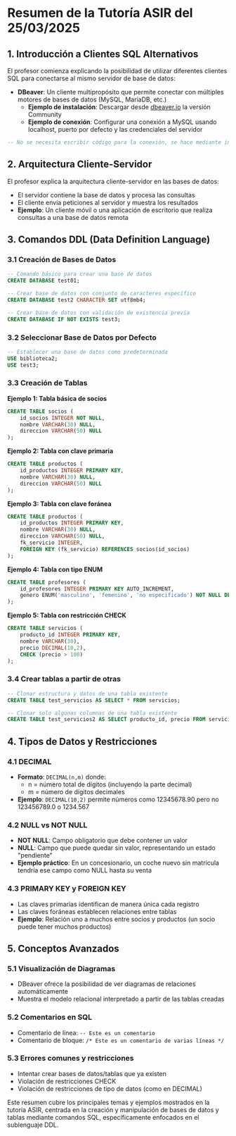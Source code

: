 # Resumen de la Tutoría ASIR del 25/03/2025

## 1. Introducción a Clientes SQL Alternativos

El profesor comienza explicando la posibilidad de utilizar diferentes clientes SQL para conectarse al mismo servidor de base de datos:

- **DBeaver**: Un cliente multipropósito que permite conectar con múltiples motores de bases de datos (MySQL, MariaDB, etc.)
  - **Ejemplo de instalación**: Descargar desde [dbeaver.io](https://dbeaver.io) la versión Community
  - **Ejemplo de conexión**: Configurar una conexión a MySQL usando localhost, puerto por defecto y las credenciales del servidor

```sql
-- No se necesita escribir código para la conexión, se hace mediante interfaz gráfica
```

## 2. Arquitectura Cliente-Servidor

El profesor explica la arquitectura cliente-servidor en las bases de datos:

- El servidor contiene la base de datos y procesa las consultas
- El cliente envía peticiones al servidor y muestra los resultados
- **Ejemplo**: Un cliente móvil o una aplicación de escritorio que realiza consultas a una base de datos remota

## 3. Comandos DDL (Data Definition Language)

### 3.1 Creación de Bases de Datos

```sql
-- Comando básico para crear una base de datos
CREATE DATABASE test01;

-- Crear base de datos con conjunto de caracteres específico
CREATE DATABASE test2 CHARACTER SET utf8mb4;

-- Crear base de datos con validación de existencia previa
CREATE DATABASE IF NOT EXISTS test3;
```

### 3.2 Seleccionar Base de Datos por Defecto

```sql
-- Establecer una base de datos como predeterminada
USE biblioteca2;
USE test3;
```

### 3.3 Creación de Tablas

**Ejemplo 1: Tabla básica de socios**
```sql
CREATE TABLE socios (
    id_socios INTEGER NOT NULL,
    nombre VARCHAR(30) NULL,
    direccion VARCHAR(50) NULL
);
```

**Ejemplo 2: Tabla con clave primaria**
```sql
CREATE TABLE productos (
    id_productos INTEGER PRIMARY KEY,
    nombre VARCHAR(30) NULL,
    direccion VARCHAR(50) NULL
);
```

**Ejemplo 3: Tabla con clave foránea**
```sql
CREATE TABLE productos (
    id_productos INTEGER PRIMARY KEY,
    nombre VARCHAR(30) NULL,
    direccion VARCHAR(50) NULL,
    fk_servicio INTEGER,
    FOREIGN KEY (fk_servicio) REFERENCES socios(id_socios)
);
```

**Ejemplo 4: Tabla con tipo ENUM**
```sql
CREATE TABLE profesores (
    id_profesores INTEGER PRIMARY KEY AUTO_INCREMENT,
    genero ENUM('masculino', 'femenino', 'no especificado') NOT NULL DEFAULT 'masculino'
);
```

**Ejemplo 5: Tabla con restricción CHECK**
```sql
CREATE TABLE servicios (
    producto_id INTEGER PRIMARY KEY,
    nombre VARCHAR(30),
    precio DECIMAL(10,2),
    CHECK (precio > 100)
);
```

### 3.4 Crear tablas a partir de otras

```sql
-- Clonar estructura y datos de una tabla existente
CREATE TABLE test_servicios AS SELECT * FROM servicios;

-- Clonar solo algunas columnas de una tabla existente
CREATE TABLE test_servicios2 AS SELECT producto_id, precio FROM servicios;
```

## 4. Tipos de Datos y Restricciones

### 4.1 DECIMAL
- **Formato**: `DECIMAL(n,m)` donde:
  - n = número total de dígitos (incluyendo la parte decimal)
  - m = número de dígitos decimales
- **Ejemplo**: `DECIMAL(10,2)` permite números como 12345678.90 pero no 123456789.0 o 1234.567

### 4.2 NULL vs NOT NULL
- **NOT NULL**: Campo obligatorio que debe contener un valor
- **NULL**: Campo que puede quedar sin valor, representando un estado "pendiente"
- **Ejemplo práctico**: En un concesionario, un coche nuevo sin matrícula tendría ese campo como NULL hasta su venta

### 4.3 PRIMARY KEY y FOREIGN KEY
- Las claves primarias identifican de manera única cada registro
- Las claves foráneas establecen relaciones entre tablas
- **Ejemplo**: Relación uno a muchos entre socios y productos (un socio puede tener muchos productos)

## 5. Conceptos Avanzados

### 5.1 Visualización de Diagramas
- DBeaver ofrece la posibilidad de ver diagramas de relaciones automáticamente
- Muestra el modelo relacional interpretado a partir de las tablas creadas

### 5.2 Comentarios en SQL
- Comentario de línea: `-- Este es un comentario`
- Comentario de bloque: `/* Este es un comentario de varias líneas */`

### 5.3 Errores comunes y restricciones
- Intentar crear bases de datos/tablas que ya existen
- Violación de restricciones CHECK
- Violación de restricciones de tipo de datos (como en DECIMAL)

Este resumen cubre los principales temas y ejemplos mostrados en la tutoría ASIR, centrada en la creación y manipulación de bases de datos y tablas mediante comandos SQL, específicamente enfocados en el sublenguaje DDL.